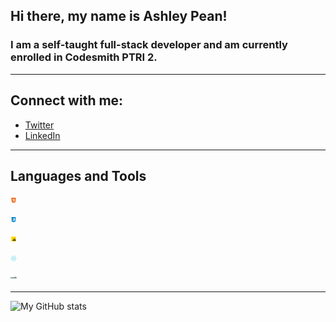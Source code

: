 ## Hi there, my name is Ashley Pean!

### I am a self-taught full-stack developer and am currently enrolled in Codesmith PTRI 2. 

---

## Connect with me: 
- [Twitter](https://twitter.com/12sugarplums)
- [LinkedIn](https://www.linkedin.com/in/ashley-pean/)

---

## Languages and Tools
<img src = "img/html.svg" 
alt = "HTML" 
style = " margin-right: 10px; width: 10px; height: 10px;" />

<img src = "img/css.svg" 
alt = "CSS" 
style = " margin-right: 10px; width: 10px; height: 10px;" />

<img src = "img/javascript.svg" 
alt = "JavaScript" 
style = " margin-right: 10px; width: 10px; height: 10px;" />

<img src = "img/react.svg" 
alt = "React" 
style = " margin-right: 10px; width: 10px; height: 10px;" />

<img src = "img/nodejs.svg" 
alt = "NodeJS" 
style = " margin-right: 10px; width: 10px; height: 10px;" />

---

![My GitHub stats](https://github-readme-stats.vercel.app/api?username=ashleypean&show_icons=true&hide_border=true&hide=stars&count_private=true&theme=midnight-purple)
